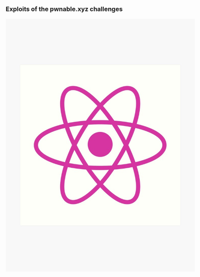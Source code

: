 ### Exploits of the pwnable.xyz challenges

[![pwnable](../images/pwnablexyz.jpg)](https://pwnable.xyz/challenges/)

